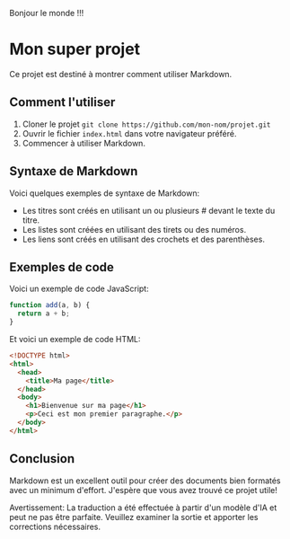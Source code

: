 Bonjour le monde !!!

# Mon super projet

Ce projet est destiné à montrer comment utiliser Markdown.

## Comment l'utiliser

1. Cloner le projet `git clone https://github.com/mon-nom/projet.git`
2. Ouvrir le fichier `index.html` dans votre navigateur préféré.
3. Commencer à utiliser Markdown.

## Syntaxe de Markdown

Voici quelques exemples de syntaxe de Markdown:

- Les titres sont créés en utilisant un ou plusieurs # devant le texte du titre.
- Les listes sont créées en utilisant des tirets ou des numéros.
- Les liens sont créés en utilisant des crochets et des parenthèses.

## Exemples de code

Voici un exemple de code JavaScript:

```javascript
function add(a, b) {
  return a + b;
}
```

Et voici un exemple de code HTML:

```html
<!DOCTYPE html>
<html>
  <head>
    <title>Ma page</title>
  </head>
  <body>
    <h1>Bienvenue sur ma page</h1>
    <p>Ceci est mon premier paragraphe.</p>
  </body>
</html>
```

## Conclusion

Markdown est un excellent outil pour créer des documents bien formatés avec un minimum d'effort. J'espère que vous avez trouvé ce projet utile!


Avertissement: La traduction a été effectuée à partir d'un modèle d'IA et peut ne pas être parfaite. Veuillez examiner la sortie et apporter les corrections nécessaires.